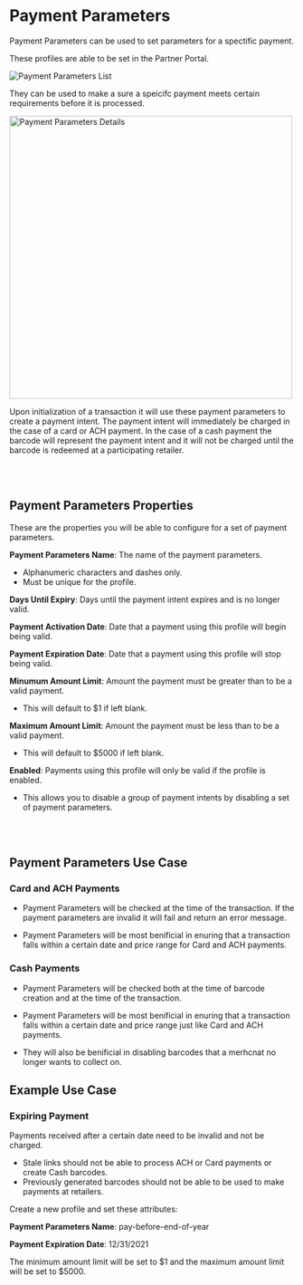 # **Payment Parameters**

Payment Parameters can be used to set parameters for a spectific payment.

These profiles are able to be set in the Partner Portal.

![Payment Parameters List](https://books-ui-assets.s3.amazonaws.com/payment-profile-list.png)

They can be used to make a sure a speicifc payment meets certain requirements before it is processed.

<img src="https://books-ui-assets.s3.amazonaws.com/payment-profile-details.png" alt="Payment Parameters Details" width="500"/>

Upon initialization of a transaction it will use these payment parameters to create a payment intent. The payment intent will immediately be charged in the case of a card or ACH payment. In the case of a cash payment the barcode will represent the payment intent and it will not be charged until the barcode is redeemed at a participating retailer.

<br/>
<br/>

## **Payment Parameters Properties**

These are the properties you will be able to configure for a set of payment parameters.

**Payment Parameters Name**: The name of the payment parameters.
* Alphanumeric characters and dashes only.
* Must be unique for the profile.

**Days Until Expiry**: Days until the payment intent expires and is no longer valid.

**Payment Activation Date**: Date that a payment using this profile will begin being valid.

**Payment Expiration Date**: Date that a payment using this profile will stop being valid.

**Minumum Amount Limit**: Amount the payment must be greater than to be a valid payment.
* This will default to $1 if left blank.

**Maximum Amount Limit**: Amount the payment must be less than to be a valid payment.
* This will default to $5000 if left blank.

**Enabled**: Payments using this profile will only be valid if the profile is enabled.
* This allows you to disable a group of payment intents by disabling a set of payment parameters.
<br/>
<br/>

## **Payment Parameters Use Case**

### Card and ACH Payments

* Payment Parameters will be checked at the time of the transaction. If the payment parameters are invalid it will fail and return an error message.

* Payment Parameters will be most benificial in enuring that a transaction falls within a certain date and price range for Card and ACH payments.
### Cash Payments

* Payment Parameters will be checked both at the time of barcode creation and at the time of the transaction.

* Payment Parameters will be most benificial in enuring that a transaction falls within a certain date and price range just like Card and ACH payments. 

* They will also be benificial in disabling barcodes that a merhcnat no longer wants to collect on.

## Example Use Case

### Expiring Payment

Payments received after a certain date need to be invalid and not be charged.
* Stale links should not be able to process ACH or Card payments or create Cash barcodes.
* Previously generated barcodes should not be able to be used to make payments at retailers.

Create a new profile and set these attributes:
<br/>

**Payment Parameters Name**: pay-before-end-of-year
<br/>

**Payment Expiration Date**: 12/31/2021

The minimum amount limit will be set to $1 and the maximum amount limit will be set to $5000.

